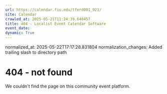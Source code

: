 ```yaml
---
url: https://calendar.fiu.edu/tferd001_921/
site: Calendar
crawled_at: 2025-05-21T11:24:39.648457
title: 404 - Localist Event Calendar Software
event_date: 
dynamic: True
---
```

normalized_at: 2025-05-22T17:17:28.831804
normalization_changes: Added trailing slash to directory path

# 404 - not found
We couldn't find the page on this community event platform.
